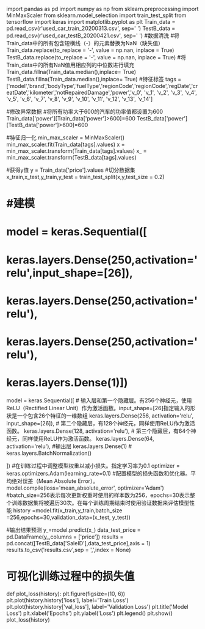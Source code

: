 import pandas as pd
import numpy as np
from sklearn.preprocessing import MinMaxScaler
from sklearn.model_selection import train_test_split
from tensorflow import keras
import matplotlib.pyplot as plt
Train_data = pd.read_csv(r'used_car_train_20200313.csv', sep=' ')
TestB_data = pd.read_csv(r'used_car_testB_20200421.csv', sep=' ')
#数据清洗
#将Train_data中的所有包含短横线（-）的元素替换为NaN（缺失值）
Train_data.replace(to_replace = '-', value = np.nan, inplace = True)
TestB_data.replace(to_replace = '-', value = np.nan, inplace = True)
#将Train_data中的所有NaN值用相应列的中位数进行填充
Train_data.fillna(Train_data.median(),inplace= True)
TestB_data.fillna(Train_data.median(),inplace= True)
#特征标签
tags = ['model','brand','bodyType','fuelType','regionCode','regionCode','regDate','creatDate','kilometer','notRepairedDamage','power','v_0', 'v_1', 'v_2', 'v_3', 'v_4', 'v_5', 'v_6',
       'v_7', 'v_8', 'v_9', 'v_10', 'v_11', 'v_12', 'v_13', 'v_14']

#修改异常数据
#将所有功率大于600的汽车的功率值都设置为600
Train_data['power'][Train_data['power']>600]=600
TestB_data['power'][TestB_data['power']>600]=600

#特征归一化
min_max_scaler = MinMaxScaler()
min_max_scaler.fit(Train_data[tags].values)
x = min_max_scaler.transform(Train_data[tags].values)
x_ = min_max_scaler.transform(TestB_data[tags].values)

#获得y值
y = Train_data['price'].values
#切分数据集
x_train,x_test,y_train,y_test = train_test_split(x,y,test_size = 0.2)
# #建模
# model = keras.Sequential([
#         keras.layers.Dense(250,activation='relu',input_shape=[26]),
#         keras.layers.Dense(250,activation='relu'),
#         keras.layers.Dense(250,activation='relu'),
#         keras.layers.Dense(1)])
model = keras.Sequential([
    # 输入层和第一个隐藏层。有256个神经元，使用ReLU（Rectified Linear Unit）作为激活函数。input_shape=[26]指定输入的形状是一个包含26个特征的一维数组
    keras.layers.Dense(256, activation='relu', input_shape=[26]),
    # 第二个隐藏层，有128个神经元，同样使用ReLU作为激活函数。
    keras.layers.Dense(128, activation='relu'),
    # 第三个隐藏层，有64个神经元，同样使用ReLU作为激活函数。
    keras.layers.Dense(64, activation='relu'),
    #输出层
    keras.layers.Dense(1)
    # keras.layers.BatchNormalization()

])
#在训练过程中调整模型权重以减小损失。指定学习率为0.1
optimizer = keras.optimizers.Adam(learning_rate=0.1)
#配置模型的损失函数和优化器。平均绝对误差（Mean Absolute Error）。
model.compile(loss='mean_absolute_error',
                optimizer='Adam')
#batch_size=256表示每次更新权重时使用的样本数为256，epochs=30表示整个训练数据集将被遍历30次。在每个训练周期结束时使用验证数据来评估模型性能
history =model.fit(x_train,y_train,batch_size =256,epochs=30,validation_data=(x_test, y_test))

#输出结果预测
y_=model.predict(x_)
data_test_price = pd.DataFrame(y_,columns = ['price'])
results = pd.concat([TestB_data['SaleID'],data_test_price],axis = 1)
results.to_csv('results.csv',sep = ',',index = None)

# 可视化训练过程中的损失值
def plot_loss(history):
    plt.figure(figsize=(10, 6))
    plt.plot(history.history['loss'], label='Train Loss')
    plt.plot(history.history['val_loss'], label='Validation Loss')
    plt.title('Model Loss')
    plt.xlabel('Epochs')
    plt.ylabel('Loss')
    plt.legend()
    plt.show()
plot_loss(history)

